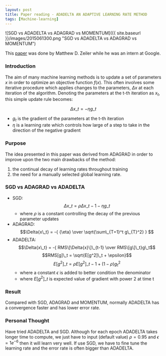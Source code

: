 ```yaml
---
layout: post
title: Paper reading - ADADELTA AN ADAPTIVE LEARNING RATE METHOD
tags: [Machine-learning]
---
```


![SGD vs ADADELTA vs ADAGRAD vs MOMENTUM]({{ site.baseurl }}/images/2015061300.png "SGD vs ADADELTA vs ADAGRAD vs MOMENTUM")

This [paper](http://www.matthewzeiler.com/pubs/googleTR2012/googleTR2012.pdf) was done by Matthew D. Zeiler while he was an intern at Google.

### Introduction

The aim of many machine learning methods is to update a set of parameters $x$ in order to optimize an objective function $f(x)$.
This often involves some iterative procedure which applies changes to the parameters, $\Delta{x}$ at each iteration of the algorithm.
Denoting the parameters at the t-th iteration as $x_t$, this simple update rule becomes:

$$\Delta{x\_t} = - \eta{g\_t}$$

- $g_t$ is the gradient of the parameters at the t-th iteration
- $η$ is a learning rate which controls how large of a step to take in the direction of the negative gradient


### Purpose

The idea presented in this paper was derived from ADAGRAD in order to improve upon the two main drawbacks of the method:

1. the continual decay of learning rates throughout training
2. the need for a manually selected global learning rate.

### SGD vs ADAGRAD vs ADADELTA

- SGD: $$\Delta{x\_t} = \rho{\Delta{x\_{t-1}}} - \eta{g\_t} $$
  - where $\rho$ is a constant controlling the decay of the previous parameter updates
- ADAGRAD: $$\Delta{x\_t} = -{ {\eta} \over \sqrt{\sum\_{T=1}^t g\_{T}^2} } $$
- ADADELTA: $$\Delta{x\_t} = -{ RMS\[\Delta{x}\]\_{t-1} \over RMS\[g\]\_t}g\_t$$
$$RMS[g]\_t = \sqrt{E[g^2]\_t + \epsilon}$$
$$E[g^2]\_t = \rho{E[g^2]\_{t-1} } + (1-\rho)g_{t}^2$$
  - where a constant $\epsilon$ is added to better condition the denominator
  - where $E[g^2]\_t$ is expected value of gradient with power 2 at time t

### Result

Compared with SGD, ADAGRAD and MOMENTUM, normally ADADELTA has a convergence faster and has lower error rate.

### Personal Thought

Have tried ADADELTA and SGD. Although for each epoch ADADELTA takes longer time to compute, we just have to input (default value)
$\rho = 0.95$ and $\epsilon = 1e^{-6}$ then it will learn very well. If use SGD, we have to fine tune the learning
rate and the error rate is often bigger than ADADELTA.
